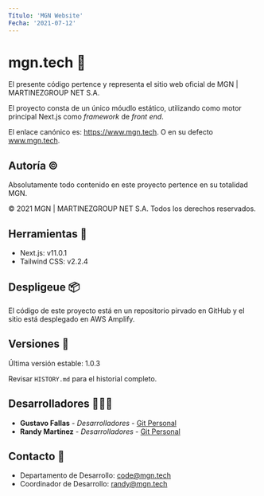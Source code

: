 ```yaml
---
Título: 'MGN Website'
Fecha: '2021-07-12'
---
```


# mgn.tech 🔗

El presente código pertence y representa el sitio web oficial de MGN | MARTINEZGROUP NET S.A.

El proyecto consta de un único móudlo estático, utilizando como motor principal Next.js como _framework_ de _front end_.

El enlace canónico es: https://www.mgn.tech. O en su defecto www.mgn.tech.

## Autoría ©

Absolutamente todo contenido en este proyecto pertence en su totalidad MGN.

© 2021 MGN | MARTINEZGROUP NET S.A. Todos los derechos reservados.

## Herramientas 🧰

- Next.js: v11.0.1
- Tailwind CSS: v2.2.4

## Despligeue 📦

El código de este proyecto está en un repositorio pirvado en GitHub y el sitio está desplegado en AWS Amplify.

## Versiones 🔢

Última versión estable: 1.0.3

Revisar `HISTORY.md` para el historial completo.

## Desarrolladores 👨🏻‍💻

- **Gustavo Fallas** - _Desarrolladores_ - [Git Personal](https://github.com/g-fallasc)
- **Randy Martínez** - _Desarrolladores_ - [Git Personal](https://github.com/randyma01)

## Contacto 📩

- Departamento de Desarrollo: code@mgn.tech
- Coordinador de Desarrollo: randy@mgn.tech
